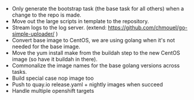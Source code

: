 * Only generate the bootstrap task (the base task for all others) when a change to the repo is made.
* Move out the large scripts in template to the repository.
* Stream logs to the log server. (extend: https://github.com/chmouel/go-simple-uploader/ )
* Convert base image to CentOS, we are using golang when it's not needed for the base image.
* Move the yum install make from the buildah step to the new CentOS image (so have it buildah in there).
* Commonalize the image names for the base golang versions across tasks.
* Build special case nop image too
* Push to quay.io release.yaml + nightly images when succeed
* Handle multiple openshift targets
